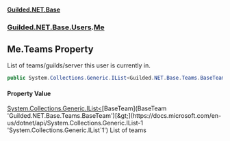 
#### [Guilded.NET.Base](index 'index')
### [Guilded.NET.Base.Users](index#Guilded_NET_Base_Users 'Guilded.NET.Base.Users').[Me](Me 'Guilded.NET.Base.Users.Me')
## Me.Teams Property
List of teams/guilds/server this user is currently in.  
```csharp
public System.Collections.Generic.IList<Guilded.NET.Base.Teams.BaseTeam> Teams { get; set; }
```

#### Property Value
[System.Collections.Generic.IList&lt;](https://docs.microsoft.com/en-us/dotnet/api/System.Collections.Generic.IList-1 'System.Collections.Generic.IList`1')[BaseTeam](BaseTeam 'Guilded.NET.Base.Teams.BaseTeam')[&gt;](https://docs.microsoft.com/en-us/dotnet/api/System.Collections.Generic.IList-1 'System.Collections.Generic.IList`1')
List of teams
